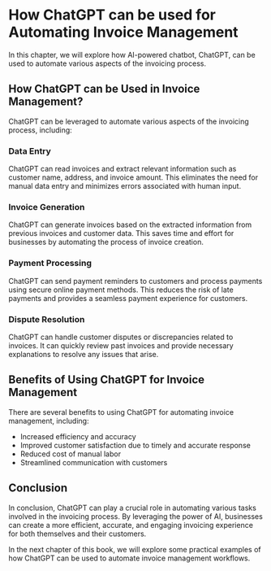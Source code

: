 How ChatGPT can be used for Automating Invoice Management
===========================================================================================

In this chapter, we will explore how AI-powered chatbot, ChatGPT, can be used to automate various aspects of the invoicing process.

How ChatGPT can be Used in Invoice Management?
----------------------------------------------

ChatGPT can be leveraged to automate various aspects of the invoicing process, including:

### Data Entry

ChatGPT can read invoices and extract relevant information such as customer name, address, and invoice amount. This eliminates the need for manual data entry and minimizes errors associated with human input.

### Invoice Generation

ChatGPT can generate invoices based on the extracted information from previous invoices and customer data. This saves time and effort for businesses by automating the process of invoice creation.

### Payment Processing

ChatGPT can send payment reminders to customers and process payments using secure online payment methods. This reduces the risk of late payments and provides a seamless payment experience for customers.

### Dispute Resolution

ChatGPT can handle customer disputes or discrepancies related to invoices. It can quickly review past invoices and provide necessary explanations to resolve any issues that arise.

Benefits of Using ChatGPT for Invoice Management
------------------------------------------------

There are several benefits to using ChatGPT for automating invoice management, including:

* Increased efficiency and accuracy
* Improved customer satisfaction due to timely and accurate response
* Reduced cost of manual labor
* Streamlined communication with customers

Conclusion
----------

In conclusion, ChatGPT can play a crucial role in automating various tasks involved in the invoicing process. By leveraging the power of AI, businesses can create a more efficient, accurate, and engaging invoicing experience for both themselves and their customers.

In the next chapter of this book, we will explore some practical examples of how ChatGPT can be used to automate invoice management workflows.
